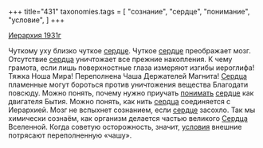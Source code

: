 +++
title="431"
taxonomies.tags = [
 "сознание",
 "сердце",
 "понимание",
 "условие",
]
+++

[Иерархия 1931г](/agni/1931)

Чуткому уху близко чуткое [сердце](/tags/сердце). Чуткое [сердце](/tags/сердце) преображает мозг. Отсутствие [сердца](/tags/сердце) уничтожает все прежние накопления. К чему грамота, если лишь поверхностные глаза измеряют изгибы иероглифа! Тяжка Ноша Мира! Переполнена Чаша Держателей Магнита! [Сердца](/tags/сердце) пламенные могут бороться против уничтожения вещества Благодати повсюду. Можно понять, почему нужно приучать [понимать](/tags/понимание) [сердце](/tags/сердце) как двигателя Бытия. Можно понять, как нить [сердца](/tags/сердце) соединяется с Иерархией. Мозг не вспыхнет сознанием, если [сердце](/tags/сердце) засохло. Так мы химически сознаём, как организм делается частью великого [Сердца](/tags/сердце) Вселенной. Когда советую осторожность, значит, [условия](/tags/условие) внешние потрясают переполненную «чашу».   

